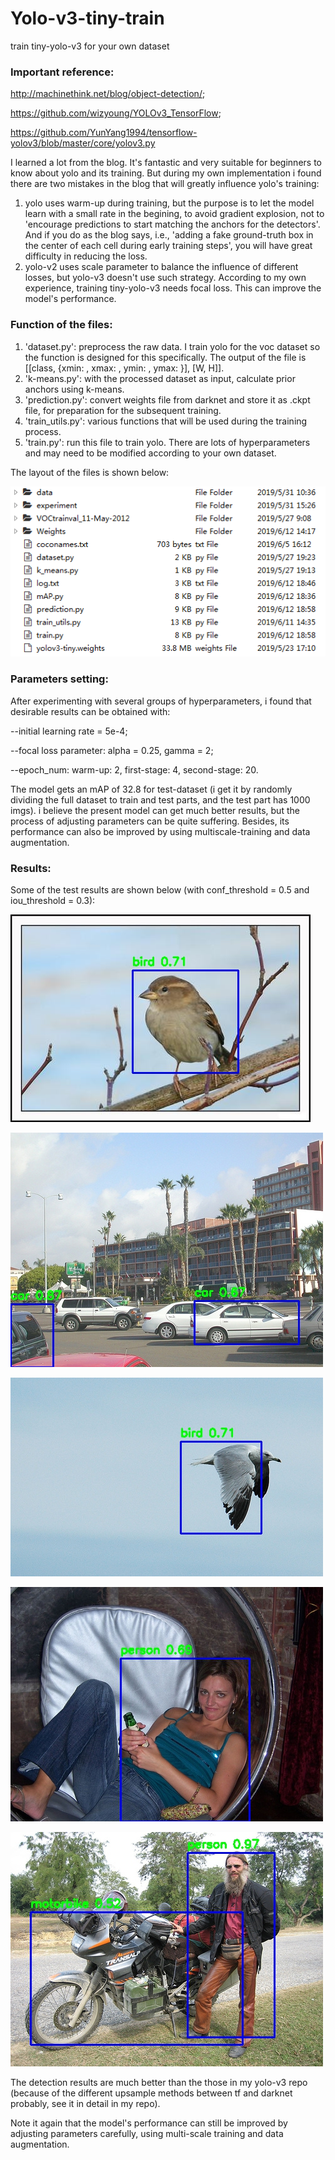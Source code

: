 # Yolo-v3-tiny-train
train tiny-yolo-v3 for your own dataset

### Important reference: 
http://machinethink.net/blog/object-detection/; 

https://github.com/wizyoung/YOLOv3_TensorFlow; 

https://github.com/YunYang1994/tensorflow-yolov3/blob/master/core/yolov3.py

I learned a lot from the blog. It's fantastic and very suitable for beginners to know about yolo and its training. But during my own implementation i found there are two mistakes in the blog that will greatly influence yolo's training:
1. yolo uses warm-up during training, but the purpose is to let the model learn with a small rate in the begining, to avoid gradient explosion, not to 'encourage predictions to start matching the anchors for the detectors'. And if you do as the blog says, i.e., 'adding a fake ground-truth box in the center of each cell during early training steps', you will have great difficulty in reducing the loss.
2. yolo-v2 uses scale parameter to balance the influence of different losses, but yolo-v3 doesn't use such strategy. According to my own experience, training tiny-yolo-v3 needs focal loss. This can improve the model's performance.

### Function of the files:
1. 'dataset.py': preprocess the raw data. I train yolo for the voc dataset so the function is designed for this specifically. The output of the file is [[class, {xmin: , xmax: , ymin: , ymax: }], [W, H]].
2. 'k-means.py': with the processed dataset as input, calculate prior anchors using k-means.
3. 'prediction.py': convert weights file from darknet and store it as .ckpt file, for preparation for the subsequent training.
4. 'train_utils.py': various functions that will be used during the training process.
5. 'train.py': run this file to train yolo. There are lots of hyperparameters and may need to be modified according to your own dataset.

The layout of the files is shown below:

![Image text](imgs/file_layout.png)

### Parameters setting:

After experimenting with several groups of hyperparameters, i found that desirable results can be obtained with: 

--initial learning rate = 5e-4; 
 
--focal loss parameter: alpha = 0.25, gamma = 2; 
 
--epoch_num: warm-up: 2, first-stage: 4, second-stage: 20. 
 
The model gets an mAP of 32.8 for test-dataset (i get it by randomly dividing the full dataset to train and test parts, and the test part has 1000 imgs). i believe the present model can get much better results, but the process of adjusting parameters can be quite suffering. Besides, its performance can also be improved by using multiscale-training and data augmentation.

### Results:

Some of the test results are shown below (with conf_threshold = 0.5 and iou_threshold = 0.3):

![Image text](imgs/0.jpg)

![Image text](imgs/1.jpg)

![Image text](imgs/2.jpg)

![Image text](imgs/3.jpg)

![Image text](imgs/4.jpg)

The detection results are much better than the those in my yolo-v3 repo (because of the different upsample methods between tf and darknet probably, see it in detail in my repo). 

Note it again that the model's performance can still be improved by adjusting parameters carefully, using multi-scale training and data augmentation.
